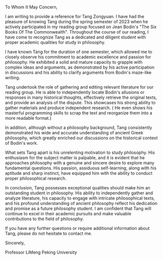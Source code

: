 
To Whom It May Concern,

I am writing to provide a reference for Tang Zongyuan. I have had the pleasure of knowing Tang during the spring semester of 2023 when he actively participated in my reading group focused on Jean Bodin's "The Six Books Of The Commonwealth". Throughout the course of our reading, I have come to recognize Tang as a dedicated and diligent student with proper academic qualities for study in philosophy.

I have known Tang for the duration of one semester, which allowed me to closely observe his commitment to academic excellence and passion for philosophy. He exhibited a solid and mature capacity to grapple with complex ideas and arguments, as demonstrated by his active participation in discussions and his ability to clarify arguments from Bodin's maze-like writing.

Tang undertook the role of gathering and editing relevant literature for our reading group. He is able to independently locate Bodin's allusions or responses in many historical thoughts, effectively retrieve the original texts, and provide an analysis of the dispute. This showcases his strong ability to gather materials and produce independent research. ( He even shows his masterful programming skills to scrap the text and reorganize them into a more readable format.)

In addition, although without a philosophy background, Tang consistently demonstrated his wide and accurate understanding of ancient Greek philosophy, which greatly enriched our discussions on the historical context of Bodin's work. 

What sets Tang apart is his unrelenting motivation to study philosophy. His enthusiasm for the subject matter is palpable, and it is evident that he approaches philosophy with a genuine and sincere desire to explore many fundamental questions. His passion, assiduous self-learning, along with his aptitude and sharp instinct, have equipped him with the ability to conduct proper philosophical research.

In conclusion, Tang possesses exceptional qualities should make him an outstanding student in philosophy. His ability to independently gather and analyze literature, his capacity to engage with intricate philosophical texts, and his profound understanding of ancient philosophy reflect his dedication and promise as a future philosophy student. I am confident that Tang will continue to excel in their academic pursuits and make valuable contributions to the field of philosophy.

If you have any further questions or require additional information about Tang, please do not hesitate to contact me.

Sincerely,

Professor LiMeng 
Peking University